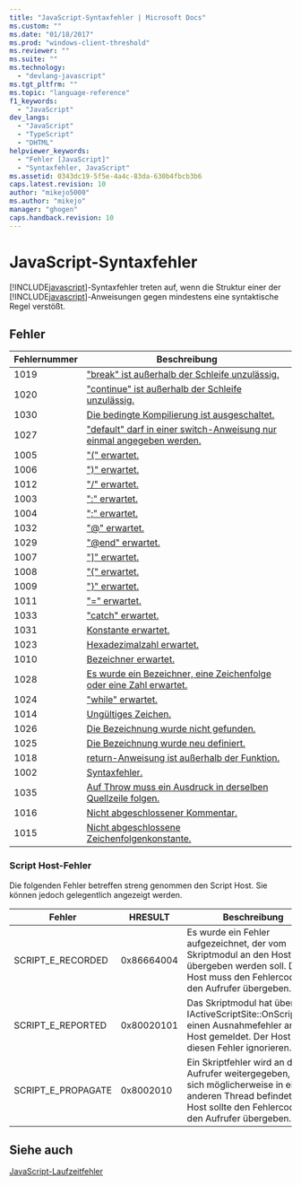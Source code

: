 ```yaml
---
title: "JavaScript-Syntaxfehler | Microsoft Docs"
ms.custom: ""
ms.date: "01/18/2017"
ms.prod: "windows-client-threshold"
ms.reviewer: ""
ms.suite: ""
ms.technology: 
  - "devlang-javascript"
ms.tgt_pltfrm: ""
ms.topic: "language-reference"
f1_keywords: 
  - "JavaScript"
dev_langs: 
  - "JavaScript"
  - "TypeScript"
  - "DHTML"
helpviewer_keywords: 
  - "Fehler [JavaScript]"
  - "Syntaxfehler, JavaScript"
ms.assetid: 0343dc19-5f5e-4a4c-83da-630b4fbcb3b6
caps.latest.revision: 10
author: "mikejo5000"
ms.author: "mikejo"
manager: "ghogen"
caps.handback.revision: 10
---
```

# JavaScript-Syntaxfehler
[!INCLUDE[javascript](../../includes/javascript-md.md)]\-Syntaxfehler treten auf, wenn die Struktur einer der [!INCLUDE[javascript](../../includes/javascript-md.md)]\-Anweisungen gegen mindestens eine syntaktische Regel verstößt.  
  
## Fehler  
  
|Fehlernummer|Beschreibung|  
|------------------|------------------|  
|1019|["break" ist außerhalb der Schleife unzulässig.](../../javascript/misc/can-t-have-break-outside-of-loop.md)|  
|1020|["continue" ist außerhalb der Schleife unzulässig.](../../javascript/misc/can-t-have-continue-outside-of-loop.md)|  
|1030|[Die bedingte Kompilierung ist ausgeschaltet.](../../javascript/misc/conditional-compilation-is-turned-off.md)|  
|1027|["default" darf in einer switch\-Anweisung nur einmal angegeben werden.](../../javascript/misc/default-can-only-appear-once-in-a-switch-statement.md)|  
|1005|["\(" erwartet.](../../javascript/misc/expected-left-parenthesis-javascript.md)|  
|1006|["\)" erwartet.](../../javascript/misc/expected-right-parenthesis-javascript.md)|  
|1012|["\/" erwartet.](../../javascript/misc/expected-minus.md)|  
|1003|[":" erwartet.](../../javascript/misc/expected-colon.md)|  
|1004|[";" erwartet.](../../javascript/misc/expected-semicolon.md)|  
|1032|["@" erwartet.](../../javascript/misc/expected-at.md)|  
|1029|["@end" erwartet.](../../javascript/misc/expected-at-end.md)|  
|1007|["&#93;" erwartet.](../../javascript/misc/expected-right-square-bracket.md)|  
|1008|["{" erwartet.](../../javascript/misc/expected-left-curly-brace.md)|  
|1009|["}" erwartet.](../../javascript/misc/expected-right-curly-brace.md)|  
|1011|["\=" erwartet.](../../javascript/misc/expected-equal-javascript.md)|  
|1033|["catch" erwartet.](../../javascript/misc/expected-catch.md)|  
|1031|[Konstante erwartet.](../../javascript/misc/expected-constant.md)|  
|1023|[Hexadezimalzahl erwartet.](../../javascript/misc/expected-hexadecimal-digit.md)|  
|1010|[Bezeichner erwartet.](../../javascript/misc/expected-identifier-javascript.md)|  
|1028|[Es wurde ein Bezeichner, eine Zeichenfolge oder eine Zahl erwartet.](../../javascript/misc/expected-identifier-string-or-number.md)|  
|1024|["while" erwartet.](../../javascript/misc/expected-while.md)|  
|1014|[Ungültiges Zeichen.](../../javascript/misc/invalid-character-javascript.md)|  
|1026|[Die Bezeichnung wurde nicht gefunden.](../../javascript/misc/label-not-found.md)|  
|1025|[Die Bezeichnung wurde neu definiert.](../../javascript/misc/label-redefined.md)|  
|1018|[return\-Anweisung ist außerhalb der Funktion.](../../javascript/misc/return-statement-outside-of-function.md)|  
|1002|[Syntaxfehler.](../../javascript/misc/syntax-error-javascript.md)|  
|1035|[Auf Throw muss ein Ausdruck in derselben Quellzeile folgen.](../../javascript/misc/throw-must-be-followed-by-an-expression-on-the-same-source-line.md)|  
|1016|[Nicht abgeschlossener Kommentar.](../../javascript/misc/unterminated-comment.md)|  
|1015|[Nicht abgeschlossene Zeichenfolgenkonstante.](../../javascript/misc/unterminated-string-constant-javascript.md)|  
  
### Script Host\-Fehler  
 Die folgenden Fehler betreffen streng genommen den Script Host. Sie können jedoch gelegentlich angezeigt werden.  
  
|Fehler|HRESULT|Beschreibung|  
|------------|-------------|------------------|  
|SCRIPT\_E\_RECORDED|0x86664004|Es wurde ein Fehler aufgezeichnet, der vom Skriptmodul an den Host übergeben werden soll.  Der Host muss den Fehlercode an den Aufrufer übergeben.|  
|SCRIPT\_E\_REPORTED|0x80020101|Das Skriptmodul hat über IActiveScriptSite::OnScriptError einen Ausnahmefehler an den Host gemeldet.  Der Host kann diesen Fehler ignorieren.|  
|SCRIPT\_E\_PROPAGATE|0x8002010|Ein Skriptfehler wird an den Aufrufer weitergegeben, der sich möglicherweise in einem anderen Thread befindet.  Der Host sollte den Fehlercode an den Aufrufer übergeben.|  
  
## Siehe auch  
 [JavaScript\-Laufzeitfehler](../../javascript/reference/javascript-run-time-errors.md)